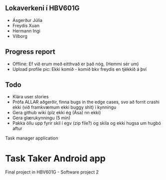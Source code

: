 ## Lokaverkeni í HBV601G
- Ásgerður Júlía
- Freydís Xuan
- Hermann Ingi
- Vilborg

## Progress report

- Offline: Ef við erum með eitthvað er það nóg, (Hemmi sér um)
- Upload profile pic: Ekki komið - komið bkv freydis en tjékkið á því

## Todo

- Klára user stories
- Prófa ALLAR aðgerðir, finna bugs in the edge cases, svo að forrit crashi ekki (við framkvæmum ekki buggy shit) í kynningu
- Gera github wiki (plz ekki ég (Ása) nn ekki)
- Gera glærukynningu (5 mín)
- Pakka öllu upp fyrir skil í egv (zip file?) og skila og ekki hugsa um hugbó aftur


Task manager application
# Task Taker Android app

Final project in HBV601G - Software project 2






